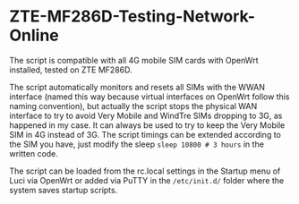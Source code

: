 # ZTE-MF286D-Testing-Network-Online
The script is compatible with all 4G mobile SIM cards with OpenWrt installed, tested on ZTE MF286D.

The script automatically monitors and resets all SIMs with the WWAN interface (named this way because virtual interfaces on OpenWrt follow this naming convention), but actually the script stops the physical WAN interface to try to avoid Very Mobile and WindTre SIMs dropping to 3G, as happened in my case. It can always be used to try to keep the Very Mobile SIM in 4G instead of 3G. The script timings can be extended according to the SIM you have, just modify the sleep `sleep 10800 # 3 hours` in the written code.

The script can be loaded from the rc.local settings in the Startup menu of Luci via OpenWrt or added via PuTTY in the `/etc/init.d/` folder where the system saves startup scripts.
